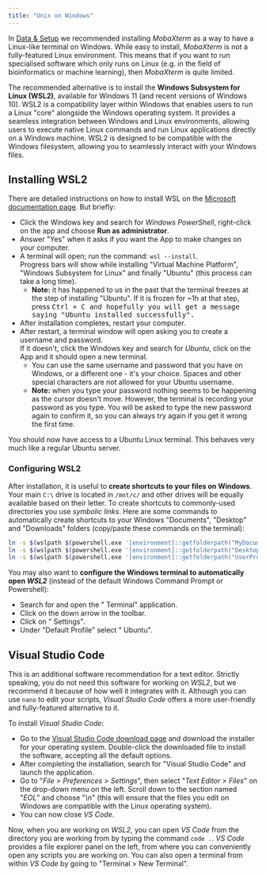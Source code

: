 ```yaml
---
title: "Unix on Windows"
---
```


In [Data & Setup](../../setup.md) we recommended installing _MobaXterm_ as a way to have a Linux-like terminal on Windows. 
While easy to install, _MobaXterm_ is not a fully-featured Linux environment. 
This means that if you want to run specialised software which only runs on Linux (e.g. in the field of bioinformatics or machine learning), then _MobaXterm_ is quite limited.

The recommended alternative is to install the **Windows Subsystem for Linux (WSL2)**, available for Windows 11 (and recent versions of Windows 10). 
WSL2 is a compatibility layer within Windows that enables users to run a Linux "core" alongside the Windows operating system. 
It provides a seamless integration between Windows and Linux environments, allowing users to execute native Linux commands and run Linux applications directly on a Windows machine. 
WSL2 is designed to be compatible with the Windows filesystem, allowing you to seamlessly interact with your Windows files.


## Installing WSL2

There are detailed instructions on how to install WSL on the [Microsoft documentation page](https://learn.microsoft.com/en-us/windows/wsl/install). 
But briefly:

- Click the Windows key and search for  _Windows PowerShell_, right-click on the app and choose **Run as administrator**. 
- Answer "Yes" when it asks if you want the App to make changes on your computer. 
- A terminal will open; run the command: `wsl --install`.  
  Progress bars will show while installing "Virtual Machine Platform", "Windows Subsystem for Linux" and finally "Ubuntu" (this process can take a long time).
    - **Note:** it has happened to us in the past that the terminal freezes at the step of installing "Ubuntu". If it is frozen for ~1h at that step, press <kbd>Ctrl + C</kdb> and hopefully you will get a message saying "Ubuntu installed successfully".
- After installation completes, restart your computer.
- After restart, a terminal window will open asking you to create a username and password.  
  If it doesn't, click the Windows key and search for _Ubuntu_, click on the App and it should open a new terminal. 
  - You can use the same username and password that you have on Windows, or a different one - it's your choice. Spaces and other special characters are not allowed for your Ubuntu username.
  - **Note:** when you type your password nothing seems to be happening as the cursor doesn't move. However, the terminal is recording your password as you type. You will be asked to type the new password again to confirm it, so you can always try again if you get it wrong the first time.

You should now have access to a Ubuntu Linux terminal. 
This behaves very much like a regular Ubuntu server. 


### Configuring WSL2

After installation, it is useful to **create shortcuts to your files on Windows**. 
Your main `C:\` drive is located in `/mnt/c/` and other drives will be equally available based on their letter. 
To create shortcuts to commonly-used directories you use _symbolic links_. 
Here are some commands to automatically create shortcuts to your Windows "Documents",  "Desktop" and "Downloads" folders (copy/paste these commands on the terminal):

```bash
ln -s $(wslpath $(powershell.exe '[environment]::getfolderpath("MyDocuments")' | tr -d '\r')) ~/Documents
ln -s $(wslpath $(powershell.exe '[environment]::getfolderpath("Desktop")' | tr -d '\r')) ~/Desktop
ln -s $(wslpath $(powershell.exe '[environment]::getfolderpath("UserProfile")' | tr -d '\r'))/Downloads ~/Downloads
```

You may also want to **configure the Windows terminal to automatically open _WSL2_** (instead of the default Windows Command Prompt or Powershell):

- Search for and open the "<i class="fa-solid fa-terminal"></i> Terminal" application.
- Click on the down arrow <i class="fa-solid fa-chevron-down"></i> in the toolbar.
- Click on "<i class="fa-solid fa-gear"></i> Settings".
- Under "Default Profile" select "<i class="fa-brands fa-linux"></i> Ubuntu".


## Visual Studio Code

This is an additional software recommendation for a text editor. 
Strictly speaking, you do not need this software for working on _WSL2_, but we recommend it because of how well it integrates with it. 
Although you can use `nano` to edit your scripts, _Visual Studio Code_ offers a more user-friendly and fully-featured alternative to it. 

To install _Visual Studio Code_:

- Go to the [Visual Studio Code download page](https://code.visualstudio.com/Download) and download the installer for your operating system. 
  Double-click the downloaded file to install the software, accepting all the default options. 
- After completing the installation, search for "Visual Studio Code" and launch the application. 
- Go to "_File > Preferences > Settings_", then select "_Text Editor > Files_" on the drop-down menu on the left. Scroll down to the section named "_EOL_" and choose "_\\n_" (this will ensure that the files you edit on Windows are compatible with the Linux operating system).
- You can now close _VS Code_.

Now, when you are working on _WSL2_, you can open _VS Code_ from the directory you are working from by typing the command `code .`.
_VS Code_ provides a file explorer panel on the left, from where you can conveniently open any scripts you are working on. 
You can also open a terminal from within _VS Code_ by going to "Terminal > New Terminal".